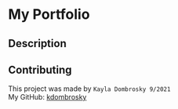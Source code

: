 # My Portfolio 

## Description 


## Contributing
This project was made by `Kayla Dombrosky 9/2021` <br/>
My GitHub: [kdombrosky](https://github.com/kdombrosky) 